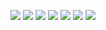 ![](CryptoBazar/CryptoBazarImg/CryptobazarImg.001.jpg)
![](CryptoBazar/CryptoBazarImg/CryptobazarImg.002.jpg)
![](CryptoBazar/CryptoBazarImg/CryptobazarImg.003.jpg)
![](CryptoBazar/CryptoBazarImg/CryptobazarImg.004.jpg)
![](CryptoBazar/CryptoBazarImg/CryptobazarImg.005.jpg)
![](CryptoBazar/CryptoBazarImg/CryptobazarImg.006.jpg)
![](CryptoBazar/CryptoBazarImg/CryptobazarImg.007.jpg)

